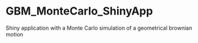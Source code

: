 # GBM_MonteCarlo_ShinyApp
Shiny application with a Monte Carlo simulation of a geometrical brownian motion

